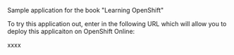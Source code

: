 Sample application for the book "Learning OpenShift"

To try this application out, enter in the following URL which will allow you to deploy this applicaiton on OpenShift Online:

xxxx


